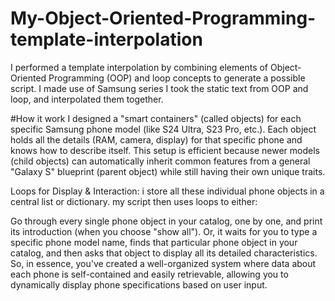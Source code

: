 # My-Object-Oriented-Programming-template-interpolation
I performed a template interpolation by combining elements of Object-Oriented Programming (OOP)  and loop concepts to generate a possible  script.  I made use of Samsung series I took the static text from OOP and loop, and interpolated them together.

#How it work 
I designed a "smart containers" (called objects) for each specific Samsung phone model (like S24 Ultra, S23 Pro, etc.). Each object holds all the details (RAM, camera, display) for that specific phone and knows how to describe itself. This setup is efficient because newer models (child objects) can automatically inherit common features from a general "Galaxy S" blueprint (parent object) while still having their own unique traits.

Loops for Display & Interaction: i store all these individual phone objects in a central list or dictionary. my script then uses loops to either:

Go through every single phone object in your catalog, one by one, and print its introduction (when you choose "show all").
Or, it waits for you to type a specific phone model name, finds that particular phone object in your catalog, and then asks that object to display all its detailed characteristics.
So, in essence, you've created a well-organized system where data about each phone is self-contained and easily retrievable, allowing you to dynamically display phone specifications based on user input.
